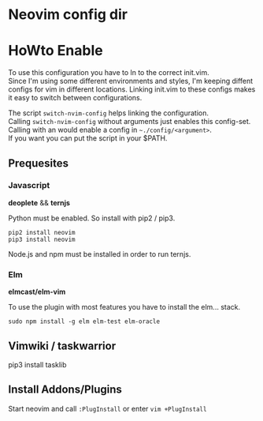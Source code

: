 # Neovim config dir

# HoWto Enable

To use this configuration you have to ln to the correct init.vim.  
Since I'm using some different environments and styles, I'm keeping diffent configs for vim in different locations. Linking init.vim to these configs makes it easy to switch between configurations.  

The script `switch-nvim-config` helps linking the configuration.  
Calling `switch-nvim-config` without arguments just enables this config-set.  
Calling with an <argument> would enable a config in `~./config/<argument>`.  
If you want you can put the script in your $PATH.  

## Prequesites

### Javascript

**deoplete** && **ternjs**  

Python must be enabled. So install with pip2 / pip3.  

`pip2 install neovim`  
`pip3 install neovim`  

Node.js and npm must be installed in order to run ternjs.  

### Elm

**elmcast/elm-vim**  

To use the plugin with most features you have to install the elm... stack.  

`sudo npm install -g elm elm-test elm-oracle`  

## Vimwiki / taskwarrior

pip3 install tasklib

## Install Addons/Plugins

Start neovim and call `:PlugInstall` or enter `vim +PlugInstall`

